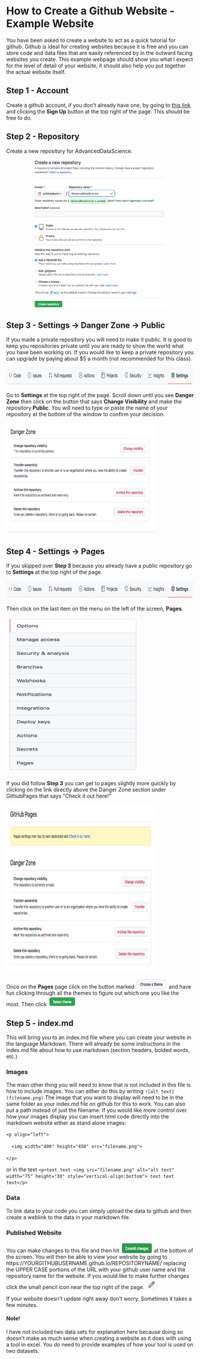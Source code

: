 
# How to Create a Github Website - Example Website

You have been asked to create a website to act as a quick tutorial for github. Github is ideal for creating websites because it is free and you can store code and data files that are easily referenced by in the outward facing websites you create. This example webpage should show you what I expect for the level of detail of your website, it should also help you put together the actual website itself. 

## Step 1 - Account

Create a github account, if you don't already have one, by going to [this link](https://github.com/) and clicking the **Sign Up** button at the top right of the page. This should be free to do.

## Step 2 - Repository

Create a new repository for AdvancedDataScience.

<p align="center">
  <img width="360" height="400" src="CreateGitRepository.png">
</p>

## Step 3 - Settings -> Danger Zone -> Public

If you made a private repository you will need to make it public. It is good to keep you repositories private until you are ready to show the world what you have been working on. If you would like to keep a private repository you can upgrade by paying about $5 a month (not recommended for this class). 

<p align="center">
  <img width="900" height="50" src="Settings.png">
</p>

Go to **Settings** at the top right of the page. Scroll down until you see **Danger Zone** then click on the button that says **Change Visibility** and make the repository **Public**. You will need to type or paste the name of your repository at the bottom of the window to confirm your decision. 

<p align="left">
  <img width="400" height="300" src="DangerZone.png">
</p>


## Step 4 - Settings -> Pages

If you skipped over **Step 3** because you already have a public repository go to **Settings** at the top right of the page. 

<p align="center">
  <img width="900" height="50" src="Settings.png">
</p>

Then click on the last item on the menu on the left of the screen, **Pages**.

<p align="left">
  <img width="360" height="420" src="Pages.png">
</p>

If you did follow **Step 3** you can get to pages slightly more quickly by clicking on the link directly above the Danger Zone section under GithubPages that says "Check it out here!"

<p align="left">
  <img width="400" height="450" src="DangerZonePages.png">
</p>

<p>Once on the <b>Pages</b> page click on the button marked <img src="ChooseTheme.png" alt="Choose a theme" width="85" height="30" style="vertical-align:bottom"> and have fun clicking through all the themes to figure out which one you like the most. Then click <img src="SelectTheme.png" alt="Choose a theme" width="75" height="30" style="vertical-align:bottom"></p>


## Step 5 - index.md
This will bring you to an index.md file where you can create your website in the language Markdown. There will already be some instructions in the index.md file about how to use markdown (section headers, bolded words, etc.) 

### Images 
The main other thing you will need to know that is not included in this file is how to include images. You can either do this by writing `![alt text](filename.png)` The image that you want to display will need to be in the same folder as your index.md file on github for this to work. You can also put a path instead of just the filename. If you would like more control over how your images display you can insert html code directly into the markdown website either as stand alone images:

  ```
  <p align="left">
  
    <img width="400" height="450" src="filename.png">
    
  </p>
  ```

or in the text `<p>text text <img src="filename.png" alt="alt text" width="75" height="30" style="vertical-align:bottom"> text text text</p>`

### Data
To link data to your code you can simply upload the data to github and then create a weblink to the data in your markdown file. 

### Published Website
<p>You can make changes to this file and then hit <img src="CommitChanges.png" alt="Choose a theme" width="85" height="30" style="vertical-align:bottom"> at the bottom of the screen. You will then be able to view your website by going to https://YOURGITHUBUSERNAME.github.io/REPOSITORYNAME/ replacing the UPPER CASE portions of the URL with your github user name and the repository name for the website. If you would like to make further changes click the small pencil icon near the top right of the page. <img src="Pencil.png" alt="Pencil Icon" width="30" height="30" style="vertical-align:bottom"></p>

If your website doesn't update right away don't worry. Sometimes it takes a few minutes.


#### Note! 
I have not included two data sets for explanation here because doing so doesn't make as much sense when creating a website as it does with using a tool in excel. You *do* need to provide examples of how your tool is used on two datasets. 

